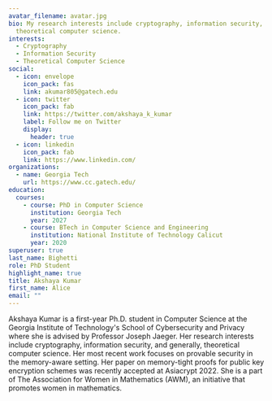 ```yaml
---
avatar_filename: avatar.jpg
bio: My research interests include cryptography, information security, and
  theoretical computer science.
interests:
  - Cryptography
  - Information Security
  - Theoretical Computer Science
social:
  - icon: envelope
    icon_pack: fas
    link: akumar805@gatech.edu
  - icon: twitter
    icon_pack: fab
    link: https://twitter.com/akshaya_k_kumar
    label: Follow me on Twitter
    display:
      header: true
  - icon: linkedin
    icon_pack: fab
    link: https://www.linkedin.com/
organizations:
  - name: Georgia Tech
    url: https://www.cc.gatech.edu/
education:
  courses:
    - course: PhD in Computer Science
      institution: Georgia Tech
      year: 2027
    - course: BTech in Computer Science and Engineering
      institution: National Institute of Technology Calicut
      year: 2020
superuser: true
last_name: Bighetti
role: PhD Student
highlight_name: true
title: Akshaya Kumar
first_name: Alice
email: ""
---
```

Akshaya Kumar is a first-year Ph.D. student in Computer Science at the Georgia Institute of Technology's School of Cybersecurity and Privacy where she is advised by Professor Joseph Jaeger. Her research interests include cryptography, information security, and generally, theoretical computer science. Her most recent work focuses on provable security in the memory-aware setting. Her paper on memory-tight proofs for public key encryption schemes was recently accepted at Asiacrypt 2022. She is a part of The Association for Women in Mathematics (AWM), an initiative that promotes women in mathematics.